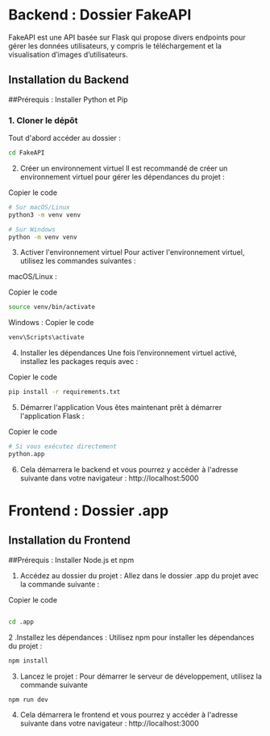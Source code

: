 

# Backend : Dossier FakeAPI

FakeAPI est une API basée sur Flask qui propose divers endpoints pour gérer les données utilisateurs, y compris le téléchargement et la visualisation d’images d’utilisateurs.

## Installation du Backend

##Prérequis : Installer Python et Pip

### 1. Cloner le dépôt

Tout d'abord accéder au dossier :

```bash
cd FakeAPI
```

2. Créer un environnement virtuel
Il est recommandé de créer un environnement virtuel pour gérer les dépendances du projet :


Copier le code

```bash
# Sur macOS/Linux
python3 -m venv venv
```
```bash
# Sur Windows
python -m venv venv
```

3. Activer l'environnement virtuel
Pour activer l'environnement virtuel, utilisez les commandes suivantes :

macOS/Linux :

Copier le code

```bash
source venv/bin/activate
```

Windows :
Copier le code

```bash
venv\Scripts\activate
```
4. Installer les dépendances
Une fois l’environnement virtuel activé, installez les packages requis avec :

Copier le code
```bash
pip install -r requirements.txt
```

5. Démarrer l'application
Vous êtes maintenant prêt à démarrer l'application Flask :

Copier le code
```bash
# Si vous exécutez directement
python.app
```
6. Cela démarrera le backend et vous pourrez y accéder à l'adresse suivante dans votre navigateur :
http://localhost:5000

# Frontend : Dossier .app

## Installation du Frontend
##Prérequis : Installer Node.js et npm
1. Accédez au dossier du projet : Allez dans le dossier .app du projet avec la commande suivante :

Copier le code
```bash

cd .app
```

2 .Installez les dépendances : Utilisez npm pour installer les dépendances du projet :
```bash
npm install
```

3. Lancez le projet : Pour démarrer le serveur de développement, utilisez la commande suivante
```bash
npm run dev
```

4. Cela démarrera le frontend et vous pourrez y accéder à l'adresse suivante dans votre navigateur :
http://localhost:3000




